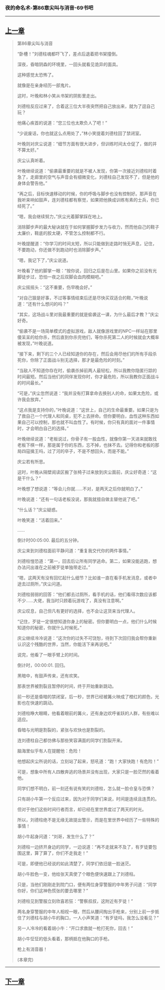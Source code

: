 ### 夜的命名术-第86章尖叫与消音-69书吧

--------
[上一章](./6d5dfa7d57be6e13debb96f37a1248eb.md)
--------


>
>
>
>第86章尖叫与消音
>
>“卧槽！”刘德柱魂都吓飞了，差点后退着把书架撞倒。
>
>深夜，昏暗阴森的环境里，一回头就看见诡异的面具。
>
>这种感觉太恐怖了。
>
>就像是在亲身经历一部鬼片。
>
>这时，叶晚和林小笑从书架的阴影里走出。
>
>刘德柱反应过来了，合着这三位大半夜突然把自己放出来，就为了逗自己玩？
>
>他痛心疾首的说道：“您三位也太欺负人了吧！”
>
>“少说废话，你也就这么点用处了，”林小笑提着刘德柱回了禁闭室。
>
>叶晚则对庆尘说道：“细节方面有很大进步，但训练时间太仓促了，做的并不算太好。”
>
>庆尘认真听着。
>
>叶晚继续说道：“偷袭最重要的就是不被人发现，你第一次接近刘德柱时着急了，走廊里的空气与声音会有细微变化，刘德柱自己发现不了，但是他的身体会警告他。”
>
>“再之后，目标快速移动的时候，你的呼吸与脚步也没有控制好。那声音在我听来响如鼓声，连刘德柱都有察觉，如果把他换成训练有素的士兵，你已经死了。”
>
>“嗯，我会继续努力，”庆尘光着脚掌踩在地上。
>
>消除脚步声的最大秘诀就在于如何掌握脚步发力与收力，然而他自己的鞋子太廉价，鞋底的胶太硬，不管怎么控制都不行。
>
>叶晚提醒道：“你学习的时间太短，所以只能做到走路时悄无声息，记住，不要跑动，你还做不到跑动时也消除脚步声。”
>
>“嗯，我记下了，”庆尘说道。
>
>叶晚看了他的脚掌一眼：“按你说，回归之后是在山里。如果你之前没有光脚徒步过，恐怕一夜之后双脚会血肉模糊吧。”
>
>庆尘摇摇头：“这不重要，伤早晚会好。”
>
>“对自己狠是好事，不过等事情结束后还是尽快买双适合的鞋，”叶晚说道：“还有什么想问的吗？”
>
>“其实，这场战斗里对我最重要的就是偷袭这一课，为什么最后才教？”庆尘好奇。
>
>“偷袭不是一场简单模式的虚拟游戏，敌人就像游戏里的NPC一样站在那里傻呆呆的给你杀，然后直到你杀完他们，等你杀死第二人的时候就会大概率被发现，”叶晚说道。
>
>“接下来，剩下的三个人已经知道你的存在，然后会用尽他们的所有手段杀死你，你除了正面战斗别无选择，那才是最危险的时刻。”
>
>“当敌人不知道你存在时，偷袭杀掉前两人最轻松，所以我教你隐匿行踪的时间最短。然后当他们的同伴发现你时，你才最危险，所以我教你正面战斗的时间最长。”
>
>“可是，”庆尘忽然说道：“我并没有打算拿命去换别人的命，如果太危险，或许我会放弃。”
>
>“这点我是支持你的，”叶晚说道：“这世上，自己的生命最重要。如果只是为了救自己一个代理人和同桌，犯不上去拼命。但你要明白，血性这种东西如果自己可以控制，那也就不叫血性了。有时候，你只有真的面对一件事情时，才会明白自己的选择。”
>
>叶晚继续说道：“老板说过，你骨子有一股血性，就像你第一天进来就敢找老板下棋一样，那是属于你的东西，忘不掉，也抹不去。记得你和老板的那局四寇擒王吗，过了河的卒子，不是不想回头，而是不能。”
>
>庆尘若有所思。
>
>这时，叶晚从隔壁阅读区搬了张椅子过来放到庆尘面前，庆尘好奇道：“这是干什么？”
>
>叶晚想了想说道：“等会儿你就……不对，是两天之后你就明白了。”
>
>叶晚说道：“还有一句话老板没说，那我就擅自做主替他说了吧。”
>
>“什么话？”庆尘疑惑。
>
>叶晚笑道：“活着回来。”
>
>……
>
>倒计时00:05:00.
>最后的五分钟。
>
>庆尘来到刘德柱面前平静问道：“重复我交代你的两件事情。”
>
>刘德柱惶恐道：“第一，回去后让所有同学逃命。第二，如果没能逃跑，想办法问出谁在之前被歹徒单独带走过。”
>
>“嗯，这两天有没有回忆起什么细节？比如谁一直在看手机发消息，或者中途去过厕所，”庆尘问道。
>
>刘德柱弱弱的回答：“他们都去过厕所，看手机的话，他们看得次数应该都不少……大佬，我当时只顾着玩游戏了，真没有注意啊。”
>
>庆尘叹息，自己但凡有更好的选择，也不会让这货来当代理人。
>
>“记住，歹徒一定很想知道你身上的秘密。但你要明白一点，他们什么时候知道你的秘密，你就什么时候死。”
>
>庆尘继续冷冷说道：“这次你的过失不可饶恕，待到下次回归我会帮你重新认识这个残酷的世界，当然，你能活下来再说吧。”
>
>说完，他看了一眼手臂上的时间。
>
>倒计时，00:00:01.
>回归。
>
>黑暗中，有鼓声传来，还有欢笑。
>
>那表世界被割裂且暂停的时间，终于开始重新跳动。
>
>前一秒还是昏暗的禁闭室，后一秒，世界已经被篝火映成了橙红的颜色，光影也在快速的跳动。
>
>刘德柱睁大眼睛，他看着眼前的篝火，还有身边欢呼雀跃的人群，有些难以适应。
>
>昏暗与光明是割裂的，紧张与欢快也是割裂的。
>
>连刘德柱自己都仿佛与那些笑容满面的同学们割裂开来。
>
>脑海里似乎有人在提醒他：危险！
>
>他想起庆尘所说的话，立刻站了起来，怒吼道：“跑！大家快跑！有危险！”
>
>可是，想象中所有人四散奔逃的场景并没有出现，大家只是一脸茫然的看着他。
>
>同学们想不明白，前一刻还有说有笑的刘德柱，怎么就一脸仓皇与恐惧？
>
>只有胡小牛第一个反应过来，因为对于同学们来说，时间是连续且连贯的。
>
>但对于他们这些时间行者而言，却已经在里世界度过了两天的时光。
>
>所以，刘德柱绝不是无缘无故提出警示，而是在里世界中经历了一些特殊的事情！
>
>胡小牛起身问道：“刘哥，发生什么了？”
>
>刘德柱一边挤开身边的同学，一边说道：“再不走就来不及了，有歹徒要包围这里，算了算了，你们不走我走！”
>
>可是，即便他已经说的如此清楚了，同学们依旧是一脸迷茫。
>
>胡小牛脸色一变，他给张天真使了个眼色便快速跟上了刘德柱。
>
>只是，当他们刚刚走到院门口，便有两位身穿警服的中年男子问道：“同学你好，你们这神色慌张的要去哪里？”
>
>刘德柱见到警服立刻欣喜若狂：“警察叔叔，这附近有歹徒！”
>
>两名身穿警服的中年人相视一眼，然后从腰间掏出手枪来，分别上前一步抵住了刘德柱与胡小牛的胸口，一人小声笑道：“有歹徒吗，我怎么没看见？”
>
>另一人冷冷的看着胡小牛：“开口求救就一枪打死你，回去！”
>
>胡小牛怔怔的低头看着，那柄抵在他胸口的手枪。
>
>枪上有消音器！
>
>(本章完)
>
>

--------
[下一章](./649249213202156b6d1bf4729cf72fd3.md)
--------
